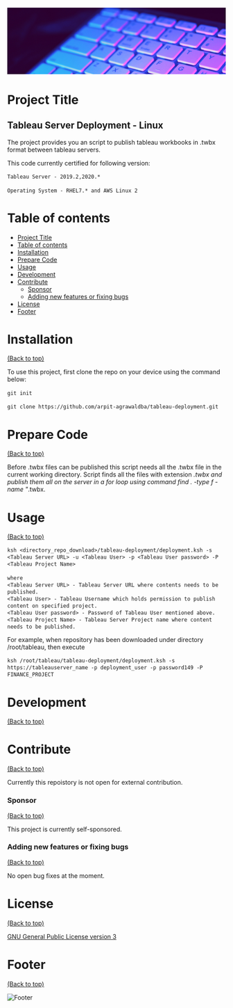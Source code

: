 <!-- Add banner here -->
![Banner](https://github.com/arpit-agrawaldba/tableau-deployment/blob/main/header.png)

# Project Title

<!-- Describe your project in brief -->
## Tableau Server Deployment - Linux

The project provides you an script to publish tableau workbooks in .twbx format between tableau servers.

This code currently certified for following version:

    Tableau Server - 2019.2,2020.*

    Operating System - RHEL7.* and AWS Linux 2



# Table of contents

- [Project Title](#project-title)
- [Table of contents](#table-of-contents)
- [Installation](#installation)
- [Prepare Code](#Prepare-Code)
- [Usage](#usage)
- [Development](#development)
- [Contribute](#contribute)
    - [Sponsor](#sponsor)
    - [Adding new features or fixing bugs](#adding-new-features-or-fixing-bugs)
- [License](#license)
- [Footer](#footer)

# Installation
[(Back to top)](#table-of-contents)

To use this project, first clone the repo on your device using the command below:

```git init```

```git clone https://github.com/arpit-agrawaldba/tableau-deployment.git```

# Prepare Code
[(Back to top)](#table-of-contents)

Before .twbx files can be published this script needs all the .twbx file in the current working directory.
Script finds all the files with extension *.twbx and publish them all on the server in a for loop using command find . -type f -name "*.twbx.



# Usage
[(Back to top)](#table-of-contents)

    
    ksh <directory_repo_download>/tableau-deployment/deployment.ksh -s <Tableau Server URL> -u <Tableau User> -p <Tableau User password> -P <Tableau Project Name>
    
    where
    <Tableau Server URL> - Tableau Server URL where contents needs to be published.
    <Tableau User> - Tableau Username which holds permission to publish content on specified project.
    <Tableau User password> - Password of Tableau User mentioned above.
    <Tableau Project Name> - Tableau Server Project name where content needs to be published.

For example, when repository has been downloaded under directory /root/tableau, then execute

    ksh /root/tableau/tableau-deployment/deployment.ksh -s https://tableauserver_name -p deployment_user -p password149 -P FINANCE_PROJECT
    
  
# Development
[(Back to top)](#table-of-contents)


# Contribute
[(Back to top)](#table-of-contents)

Currently this repoistory is not open for external contribution.

### Sponsor
[(Back to top)](#table-of-contents)

This project is currently self-sponsored.

### Adding new features or fixing bugs
[(Back to top)](#table-of-contents)

No open bug fixes at the moment.

# License
[(Back to top)](#table-of-contents)


[GNU General Public License version 3](https://opensource.org/licenses/GPL-3.0)

# Footer
[(Back to top)](#table-of-contents)


<!-- Add the footer here -->

![Footer](https://github.com/arpit-agrawaldba/tableau-deployment/blob/main/footer.png)
